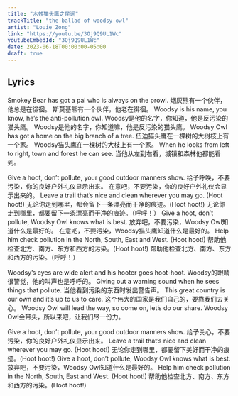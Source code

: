 ```yaml
---
title: "木兹猫头鹰之民谣"
trackTitle: "the ballad of woodsy owl"
artist: "Louie Zong"
link: "https://youtu.be/3Oj9Q9UL1Wc"
youtubeEmbedId: "3Oj9Q9UL1Wc"
date: 2023-06-18T00:00:00-05:00
draft: true
---
```


## Lyrics

Smokey Bear has got a pal who is always on the prowl.
<span class="target"><span class="original">烟灰熊有一个伙伴，他总是在徘徊。</span> <span class="correction">斯莫基熊有一个伙伴，他老在徘徊。</span></span>
Woodsy is his name, you know, he’s the anti-pollution owl.
<span class="target"><span class="original">Woodsy是他的名字，你知道，他是反污染的猫头鹰。</span> <span class="correction">Woodsy是他的名字，你知道嘛，他是反污染的猫头鹰。</span></span>
Woodsy Owl has got a home on the big branch of a tree.
<span class="target"><span class="original">伍迪猫头鹰在一棵树的大树枝上有一个家。</span> <span class="correction">Woodsy猫头鹰在一棵树的大枝上有一个家。</span></span>
When he looks from left to right, town and forest he can see.
<span class="target">当他从左到右看，城镇和森林他都能看到。</span>

Give a hoot, don’t pollute, your good outdoor manners show.
<span class="target"><span class="original">给予呼唤，不要污染，你的良好户外礼仪显示出来。</span> <span class="correction">在意吧，不要污染，你的良好户外礼仪会显示出来的。</span></span>
Leave a trail that’s nice and clean wherever you may go. (Hoot hoot!)
<span class="target"><span class="original">无论你走到哪里，都会留下一条漂亮而干净的痕迹。(Hoot hoot!)</span> <span class="correction">无论你走到哪里，都要留下一条漂亮而干净的痕迹。（呼呼！）</span></span>
Give a hoot, don’t pollute, Woodsy Owl knows what is best.
<span class="target"><span class="original">放弃吧，不要污染，Woodsy Owl知道什么是最好的。</span> <span class="correction">在意吧，不要污染，Woodsy猫头鹰知道什么是最好的。</span></span>
Help him check pollution in the North, South, East and West. (Hoot hoot!)
<span class="target"><span class="original">帮助他检查北方、南方、东方和西方的污染。(Hoot hoot!)</span> <span class="correction">帮助他检查北方、南方、东方和西方的污染。（呼呼！）</span></span>

Woodsy’s eyes are wide alert and his hooter goes hoot-hoot.
<span class="target">Woodsy的眼睛很警觉，他的叫声也是呼呼的。</span>
Giving out a warning sound when he sees things that pollute.
<span class="target">当他看到污染的东西时发出警告声。</span>
This great country is our own and it’s up to us to care.
<span class="target">这个伟大的国家是我们自己的，要靠我们去关心。</span>
Woodsy Owl will lead the way, so come on, let’s do our share.
<span class="target">Woodsy Owl会带头，所以来吧，让我们尽一份力。</span>

Give a hoot, don’t pollute, your good outdoor manners show.
<span class="target">给予关心，不要污染，你的良好户外礼仪显示出来。</span>
Leave a trail that’s nice and clean wherever you may go. (Hoot hoot!)
<span class="target">无论你走到哪里，都要留下美好而干净的痕迹。(Hoot hoot!)</span>
Give a hoot, don’t pollute, Woodsy Owl knows what is best.
<span class="target">放弃吧，不要污染，Woodsy Owl知道什么是最好的。</span>
Help him check pollution in the North, South, East and West. (Hoot hoot!)
<span class="target">帮助他检查北方、南方、东方和西方的污染。(Hoot hoot!)</span>

